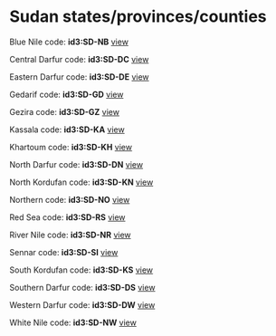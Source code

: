 # Sudan states/provinces/counties
Blue Nile     code: **id3:SD-NB**     [view](../export/geojson/medium/id3/sd/nb.geojson)     


Central Darfur     code: **id3:SD-DC**     [view](../export/geojson/medium/id3/sd/dc.geojson)     


Eastern Darfur     code: **id3:SD-DE**     [view](../export/geojson/medium/id3/sd/de.geojson)     


Gedarif     code: **id3:SD-GD**     [view](../export/geojson/medium/id3/sd/gd.geojson)     


Gezira     code: **id3:SD-GZ**     [view](../export/geojson/medium/id3/sd/gz.geojson)     


Kassala     code: **id3:SD-KA**     [view](../export/geojson/medium/id3/sd/ka.geojson)     


Khartoum     code: **id3:SD-KH**     [view](../export/geojson/medium/id3/sd/kh.geojson)     


North Darfur     code: **id3:SD-DN**     [view](../export/geojson/medium/id3/sd/dn.geojson)     


North Kordufan     code: **id3:SD-KN**     [view](../export/geojson/medium/id3/sd/kn.geojson)     


Northern     code: **id3:SD-NO**     [view](../export/geojson/medium/id3/sd/no.geojson)     


Red Sea     code: **id3:SD-RS**     [view](../export/geojson/medium/id3/sd/rs.geojson)     


River Nile     code: **id3:SD-NR**     [view](../export/geojson/medium/id3/sd/nr.geojson)     


Sennar     code: **id3:SD-SI**     [view](../export/geojson/medium/id3/sd/si.geojson)     


South Kordufan     code: **id3:SD-KS**     [view](../export/geojson/medium/id3/sd/ks.geojson)     


Southern Darfur     code: **id3:SD-DS**     [view](../export/geojson/medium/id3/sd/ds.geojson)     


Western Darfur     code: **id3:SD-DW**     [view](../export/geojson/medium/id3/sd/dw.geojson)     


White Nile     code: **id3:SD-NW**     [view](../export/geojson/medium/id3/sd/nw.geojson)     


